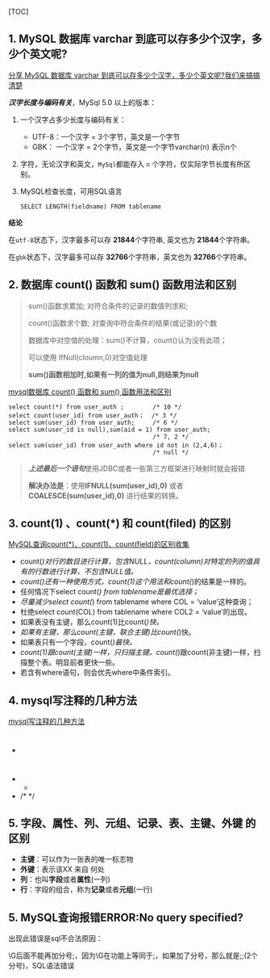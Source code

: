 [TOC]

## 1. MySQL 数据库 varchar 到底可以存多少个汉字，多少个英文呢? ##

[分享 MySQL 数据库 varchar 到底可以存多少个汉字，多少个英文呢?我们来搞搞清楚](<https://blog.csdn.net/dahuzix/article/details/79137392>)

***汉字长度与编码有关***，MySql 5.0 以上的版本：

1. 一个汉字占多少长度与编码有关：

   * UTF-8：一个汉字 = 3个字节，英文是一个字节
   * GBK： 一个汉字 = 2个字节，英文是一个字节varchar(n) 表示n个

2. 字符，无论汉字和英文，`MySql`都能存入 `n` 个字符，仅实际字节长度有所区别。

3. MySQL检查长度，可用SQL语言

   ```mysql
   SELECT LENGTH(fieldname) FROM tablename
   ```

**结论**

在`utf-8`状态下，汉字最多可以存 **21844**个字符串, 英文也为 **21844**个字符串。

在`gbk`状态下，汉字最多可以存 **32766**个字符串，英文也为 **32766**个字符串。

## 2. 数据库 count() 函数和 sum() 函数用法和区别 ##

> sum()函数求累加; 对符合条件的记录的数值列求和;
>
> count()函数求个数; 对查询中符合条件的结果(或记录)的个数
>
> 数据库中对空值的处理：sum()不计算，count()认为没有此项；
>
> 可以使用 IfNull(cloumn,0)对空值处理
>
> **sum()函数相加时,如果有一列的值为null,则结果为null**

[mysql数据库 count() 函数和 sum() 函数用法和区别](<https://blog.csdn.net/white_ice/article/details/81451136>)

```mysql
select count(*) from user_auth ;  		/* 10 */
select count(user_id) from user_auth；  /* 3 */
select sum(user_id) from user_auth;		/* 6 */
select sum(user_id is null),sum(aid = 1) from user_auth; 
										/* 7, 2 */
select sum(user_id) from user_auth where id not in (2,4,6)；
										/* null */
```

> ***上述最后一个语句***使用JDBC或者一些第三方框架进行映射时就会报错
>
> **解决办法是**：使用**IFNULL(sum(user_id),0)** 或者 **COALESCE(sum(user_id),0)** 进行结果的转换。

## 3. count(1) 、count(*) 和 count(filed) 的区别 ##

[MySQL查询count(*)、count(1)、count(field)的区别收集](https://www.cnblogs.com/EasonJim/p/7709650.html)

* count(*)对行的数目进行计算，包含NULL，count(column)对特定的列的值具有的行数进行计算，不包含NULL值。*
* *count()还有一种使用方式，count(1)这个用法和count(*)的结果是一样的。
* 任何情况下select count(*) from tablename是最优选择；*
* *尽量减少select count(*) from tablename where COL = ‘value’这种查询；
* 杜绝select count(COL) from tablename where COL2 = ‘value’的出现。
* 如果表没有主键，那么count(1)比count(*)快。*
* *如果有主键，那么count(主键，联合主键)比count(*)快。
* 如果表只有一个字段，count(*)最快。*
* *count(1)跟count(主键)一样，只扫描主键。count(*)跟count(非主键)一样，扫描整个表。明显前者更快一些。
* 若含有where语句，则会优先where中条件索引。

## 4. mysql写注释的几种方法 ##

[mysql写注释的几种方法](https://www.cnblogs.com/JiangLe/p/6897403.html)

* #
* -
* /* */

## 5. 字段、属性、列、元组、记录、表、主键、外键 的区别 ##

* **主键**：可以作为一张表的唯一标志物
* **外键**：表示该XX 来自 何处
* **列**：也叫**字段**或者**属性**(一列)
* **行**：字段的组合，称为**记录**或者**元组**(一行)

## 5. MySQL查询报错ERROR:No query specified? ##

出现此错误是sql不合法原因：

\G后面不能再加分号;，因为\G在功能上等同于;，如果加了分号，那么就是;;(2个分号)，SQL语法错误